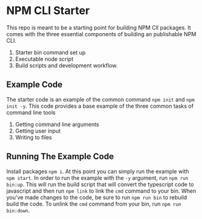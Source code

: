 # NPM CLI Starter
This repo is meant to be a starting point for building NPM ClI packages. It comes with the three essential components of building an publishable NPM CLI.
1. Starter bin command set up
2. Executable node script
3. Build scripts and development workflow.

## Example Code
The starter code is an example of the common command `npm init` and `npm init -y`.
This code provides a base example of the three common tasks of command line tools
1. Getting command line arguments
2. Getting user input
3. Writing to files

## Running The Example Code
Install packages `npm i`. At this point you can simply run the example with `npm start`. In order to run the example with the `-y` argument, run `npm run bin:up`. This will run the build script that will convert the typescript code to javascript and then run `npm link` to link the `cmd` command to your bin. When you've made changes to the code, be sure to run `npm run bin` to rebuild build the code. To unlink the `cmd` command from your bin, run `npm run bin:down`.